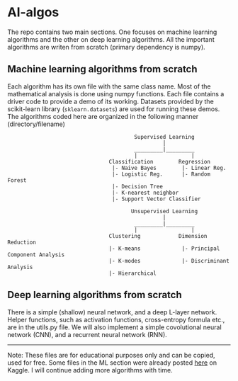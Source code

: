 # AI-algos

The repo contains two main sections. One focuses on machine learning algorithms and the other on deep learning algorithms. All the important algorithms are writen from scratch (primary dependency is numpy). 

## Machine learning algorithms from scratch

Each algorithm has its own file with the same class name. Most of the mathematical analysis is done using numpy functions. Each file contains a driver code to provide a demo of its working. Datasets provided by the scikit-learn library (`sklearn.datasets`) are used for running these demos.
The algorithms coded here are organized in the following manner (directory/filename)

```
                                        Supervised Learning
                                                 │   
                                        _________|_________
                                        |                 |
                                Classification        Regression
                                 |- Naive Bayes        |- Linear Reg.
                                 |- Logistic Reg.      |- Random Forest
                                 |- Decision Tree
                                 |- K-nearest neighbor
                                 |- Support Vector Classifier
```

```
                                       Unsupervised Learning
                                                 │   
                                        _________|_________
                                        |                 |
                                Clustering            Dimension Reduction  
                                |- K-means             |- Principal Component Analysis
                                |- K-modes             |- Discriminant Analysis
                                |- Hierarchical 
```

## Deep learning algorithms from scratch

There is a simple (shallow) neural network, and a deep L-layer network. Helper functions, such as activation functions, cross-entropy formula etc., are in the utils.py file. We will also implement a simple covolutional neural network (CNN), and a recurrent neural network (RNN).

---
Note: These files are for educational purposes only and can be copied, used for free. Some files in the ML section were already posted [here](https://www.kaggle.com/milan400/machine-learning-algorithms-from-scratch/notebook) on Kaggle. I will continue adding more algorithms with time.
